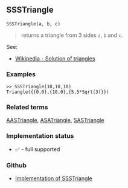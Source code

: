 ## SSSTriangle

```
SSSTriangle(a, b, c)
```

> returns a triangle from 3 sides `a`, `b` and `c`.

See:
* [Wikipedia - Solution of triangles](https://en.wikipedia.org/wiki/Solution_of_triangles)
 

### Examples

``` 
>> SSSTriangle(10,10,10)
Triangle({{0,0},{10,0},{5,5*Sqrt(3)}})
```

### Related terms 
[AASTriangle](AASTriangle.md), [ASATriangle](ASATriangle.md), [SASTriangle](SASTriangle.md)






### Implementation status

* &#x2705; - full supported

### Github

* [Implementation of SSSTriangle](https://github.com/axkr/symja_android_library/blob/master/symja_android_library/matheclipse-core/src/main/java/org/matheclipse/core/builtin/ComputationalGeometryFunctions.java#L144) 
